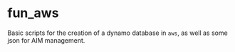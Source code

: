 # fun_aws

Basic scripts for the creation of a dynamo database in `aws`, as well as some json for AIM management.
